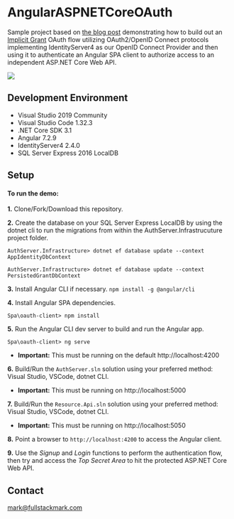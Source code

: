 # AngularASPNETCoreOAuth
Sample project based on <a href="https://fullstackmark.com/post/21/user-authentication-and-identity-with-angular-aspnet-core-and-identityserver">the blog post</a> demonstrating how to build out an <a href="https://oauth.net/2/grant-types/implicit/" target="_blank">Implicit Grant</a> OAuth flow utilizing OAuth2/OpenID Connect protocols implementing IdentityServer4 as our OpenID Connect Provider and then using it to authenticate an Angular SPA client to authorize access to an independent ASP.NET Core Web API.

<img src="https://fullstackmark.com/img/posts/21/open-id-connect-oauth-flow-angular-aspnet-core-identityserver.gif" />
 
## Development Environment
- Visual Studio 2019 Community
- Visual Studio Code 1.32.3 
- .NET Core SDK 3.1 
- Angular 7.2.9
- IdentityServer4 2.4.0 
- SQL Server Express 2016 LocalDB

## Setup

#### To run the demo:

**1.** Clone/Fork/Download this repository.

**2.** Create the database on your SQL Server Express LocalDB by using the dotnet cli to run the migrations from within the AuthServer.Infrastrucuture project folder.
<pre><code>AuthServer.Infrastructure> dotnet ef database update --context AppIdentityDbContext</code></pre>
<pre><code>AuthServer.Infrastructure> dotnet ef database update --context PersistedGrantDbContext</code></pre>

**3.** Install Angular CLI if necessary. `npm install -g @angular/cli`

**4.** Install Angular SPA dependencies.
<pre><code>Spa\oauth-client> npm install</code></pre>

**5.** Run the Angular CLI dev server to build and run the Angular app.
<pre><code>Spa\oauth-client> ng serve</code></pre>
  - **Important:** This must be running on the default http://localhost:4200

**6.** Build/Run the `AuthServer.sln` solution using your preferred method: Visual Studio,  VSCode, dotnet CLI.
  - **Important:** This must be running on http://localhost:5000

**7.** Build/Run the `Resource.Api.sln` solution using your preferred method: Visual Studio,  VSCode, dotnet CLI.
  - **Important:** This must be running on http://localhost:5050

**8.** Point a browser to `http://localhost:4200` to access the Angular client.

**9.** Use the *Signup* and *Login* functions to perform the authentication flow, then try and access the *Top Secret Area* to hit the protected ASP.NET Core Web API.

## Contact
mark@fullstackmark.com
 

